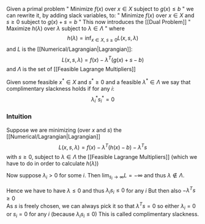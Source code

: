Given a primal problem
" Minimize $f(x)$ over $x\in X$ subject to $g(x)\leq b$ "
we can rewrite it, by adding slack variables, to:
" Minimize $f(x)$ over $x\in X$ and $s\geq 0$ subject to $g(x)+s=b$ "
This now introduces the [[Dual Problem]]
" Maximize $h(\lambda)$ over $\lambda$ subject to $\lambda \in \Lambda$ "
where
$$
h(\lambda) = \inf_{x\in X,\ s\geq 0} L(x,s,\lambda)
$$
and $L$ is the [[Numerical/Lagrangian|Lagrangian]]:
$$
L(x,s,\lambda) = f(x) - \lambda^{T}(g(x) + s - b)
$$
and $\Lambda$ is the set of [[Feasible Lagrange Multipliers]]

Given some feasible $x^{*}\in X$ and $s^{*}\geq 0$
and a feasible $\lambda ^{*} \in \Lambda$
we say that complimentary slackness holds if for any $i$:
$$
\lambda_{i}^{*}s_{i}^{*} = 0
$$

### Intuition
Suppose we are minimizing (over $x$ and $s$) the [[Numerical/Lagrangian|Lagrangian]]
$$
L(x,s,\lambda)=f(x)-\lambda^T(h(x)-b)-\lambda^Ts
$$
with $s\geq 0$, subject to $\lambda \in \Lambda$ the [[Feasible Lagrange Multipliers]]
(which we have to do in order to calculate $h(\lambda)$)

Now suppose $\lambda_{i}>0$ for some $i$.
Then $\lim_{s_{i}\to \infty}L=-\infty$ and thus $\lambda \not\in \Lambda$.

Hence we have to have $\lambda\leq0$ 
and thus $\lambda_{i}s_{i}\leq 0$ for any $i$
But then also $-\lambda^{T}s\geq 0$  
As $s$ is freely chosen, we can always pick it so that $\lambda^{T}s=0$
so either $\lambda_i=0$ or $s_i=0$ for any $i$ (because $\lambda_{i}s_{i}\leq 0$)
This is called complimentary slackness.
